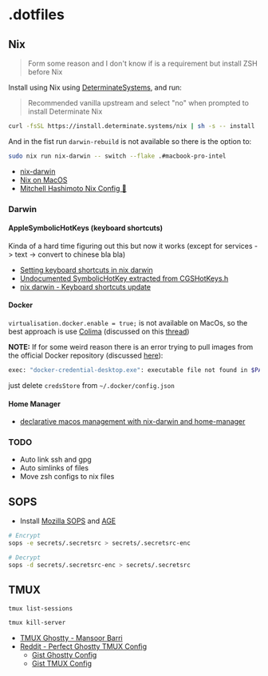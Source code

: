 # .dotfiles

## Nix

> Form some reason and I don't know if is a requirement but install ZSH before Nix

Install using Nix using [DeterminateSystems](https://github.com/DeterminateSystems/nix-installer), and run:

> Recommended vanilla upstream and select "no" when prompted to install Determinate Nix

```bash
curl -fsSL https://install.determinate.systems/nix | sh -s -- install
```

And in the fist run `darwin-rebuild` is not available so there is the option to:

```bash
sudo nix run nix-darwin -- switch --flake .#macbook-pro-intel
```

- [nix-darwin](https://github.com/nix-darwin/nix-darwin)
- [Nix on MacOS](https://nixcademy.com/posts/nix-on-macos)
- [Mitchell Hashimoto Nix Config 🗿](https://github.com/mitchellh/nixos-config)

### Darwin

#### AppleSymbolicHotKeys (keyboard shortcuts)

Kinda of a hard time figuring out this but now it works (except for services -> text -> convert to chinese bla bla)

- [Setting keyboard shortcuts in nix darwin](https://www.reddit.com/r/NixOS/comments/17n3tcn/setting_keyboard_shortcuts_in_nix_darwin)
- [Undocumented SymbolicHotKey extracted from CGSHotKeys.h](https://gist.github.com/mkhl/455002#file-ctrl-f1-c-L12)
- [nix darwin - Keyboard shortcuts update](https://github.com/nix-darwin/nix-darwin/pull/699/files)

#### Docker

`virtualisation.docker.enable = true;` is not available on MacOs, so the best approach is use [Colima](https://github.com/abiosoft/colima)
(discussed on this [thread](https://github.com/NixOS/nixpkgs/issues/47201#issuecomment-2041162985))

**NOTE:** If for some weird reason there is an error trying to pull images from the official Docker repository (discussed [here](https://stackoverflow.com/questions/65896681/exec-docker-credential-desktop-exe-executable-file-not-found-in-path)):

```bash
exec: "docker-credential-desktop.exe": executable file not found in $PATH
```

just delete `credsStore` from `~/.docker/config.json`

#### Home Manager

- [declarative macos management with nix-darwin and home-manager](https://carlosvaz.com/posts/declarative-macos-management-with-nix-darwin-and-home-manager)

### TODO

- Auto link ssh and gpg
- Auto simlinks of files
- Move zsh configs to nix files

## SOPS

- Install [Mozilla SOPS](https://github.com/getsops/sops) and [AGE](https://github.com/FiloSottile/age)

```bash
# Encrypt
sops -e secrets/.secretsrc > secrets/.secretsrc-enc

# Decrypt
sops -d secrets/.secretsrc-enc > secrets/.secretsrc
```

## TMUX

```bash
tmux list-sessions
```

```bash
tmux kill-server
```

- [TMUX Ghostty - Mansoor Barri](https://mansoorbarri.com/tmux-ghostty)
- [Reddit - Perfect Ghostty TMUX Config](https://www.reddit.com/r/Ghostty/comments/1hoi3id/my_perfect_ghostty_tmux_nvim_configuration_on)
    - [Gist Ghostty Config](https://gist.github.com/oca159/5124a22012b1887bbf2b6e2cc1f9e574)
    - [Gist TMUX Config](https://gist.github.com/oca159/69f7aab040d3f462cc26accabbd4ea67)